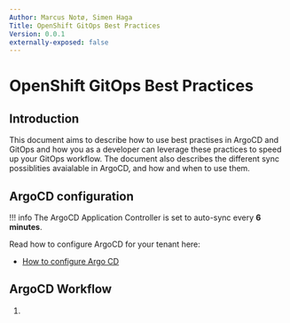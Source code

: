 ```yaml
---
Author: Marcus Notø, Simen Haga
Title: OpenShift GitOps Best Practices
Version: 0.0.1
externally-exposed: false
---
```


# OpenShift GitOps Best Practices

## Introduction
This document aims to describe how to use best practises in ArgoCD and GitOps and how you as a developer can leverage these practices to speed up your GitOps workflow. 
The document also describes the different sync possiblities avaialable in ArgoCD, and how and when to use them.

## ArgoCD configuration

!!! info
    The ArgoCD Application Controller is set to auto-sync every **6 minutes**.

Read how to configure ArgoCD for your tenant here:

- [How to configure Argo CD](../OpenShift%20Tenants/Tenant%20features/GitOps/argocd.md)

## ArgoCD Workflow

1. 